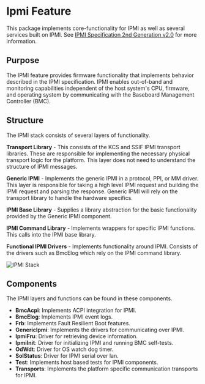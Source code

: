 # Ipmi Feature

This package implements core-functionality for IPMI as well as several services
built on IPMI. See [IPMI Specification 2nd Generation v2.0](https://www.intel.com/content/dam/www/public/us/en/documents/product-briefs/ipmi-second-gen-interface-spec-v2-rev1-1.pdf)
for more information.

## Purpose

The IPMI feature provides firmware functionality that implements behavior
described in the IPMI specification. IPMI enables out-of-band and monitoring
capabilities independent of the host system's CPU, firmware, and operating
system by communicating with the Baseboard Management Controller (BMC).

## Structure

The IPMI stack consists of several layers of functionality.

__Transport Library__ - This consists of the KCS and SSIF IPMI transport libraries.
These are responsible for implementing the necessary physical transport logic
for the platform. This layer does not need to understand the structure of IPMI
messages.

__Generic IPMI__ - Implements the generic IPMI in a protocol, PPI, or MM driver.
This layer is responsible for taking a high level IPMI request and building the
IPMI request and parsing the response. Generic IPMI will rely on the transport
library to handle the hardware specifics.

__IPMI Base Library__ - Supplies a library abstraction for the basic
functionality provided by the Generic IPMI component.

__IPMI Command Library__ - Implements wrappers for specific IPMI functions. This
calls into the IPMI base library.

__Functional IPMI Drivers__ - Implements functionality around IPMI. Consists of
the drivers such as BmcElog which rely on the IPMI command library.

![IPMI Stack](./Images/IpmiStack_mu.jpg)

## Components

The IPMI layers and functions can be found in these components.

- __BmcAcpi__: Implements ACPI integration for IPMI.
- __BmcElog__: Implements IPMI event logs.
- __Frb__: Implements Fault Resilient Boot features.
- __GenericIpmi__: Implements the drivers for communicating over IPMI.
- __IpmiFru__: Driver for retrieving device information.
- __IpmiInit__: Driver for initializing IPMI and running BMC self-tests.
- __OdWdt__: Driver for OS watch dog timer.
- __SolStatus__: Driver for IPMI serial over lan.
- __Test__: Implements host based tests for IPMI components.
- __Transports__: Implements the platform specific communication transports for
                  IPMI.
